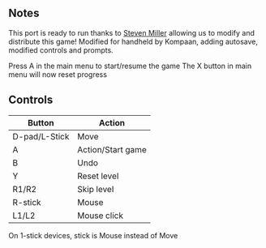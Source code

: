 ## Notes

This port is ready to run thanks to [Steven Miller](https://steven-miller.itch.io/) allowing us to modify and distribute this game!
Modified for handheld by Kompaan, adding autosave, modified controls and prompts.

Press A in the main menu to start/resume the game
The X button in main menu will now reset progress

## Controls

| Button | Action |
|--|--| 
|D-pad/L-Stick|Move|
|A|Action/Start game|
|B|Undo|
|Y|Reset level|
|R1/R2|Skip level|
|R-stick|Mouse|
|L1/L2|Mouse click|

On 1-stick devices, stick is Mouse instead of Move